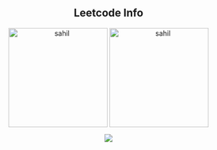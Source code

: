 <div align="center"> 
  
<h2 align="center">Leetcode Info</h2>  
<p align="center">
  <a href="https://leetcode.com/u/sahil_mujawar28/" target="_blank"><img align="center" src="https://leetcode.com/static/images/badges/2024/gif/2024-02.gif" alt="sahil" height="200" width="200" /></a>
<!--   <a href="https://leetcode.com/u/sahil_mujawar28/" target="_blank"><img align="center" src="https://assets.leetcode.com/static_assets/marketing/2024-200.gif" alt="sahil" height="200" width="200" /></a> -->
  <a href="https://leetcode.com/u/sahil_mujawar28/" target="_blank"><img align="center" src="https://assets.leetcode.com/static_assets/marketing/2024-100.gif" alt="sahil" height="200" width="200" /></a>
</p>
<p align="center">
  
  <img align=top flex-grow=1 src="https://leetcard.jacoblin.cool/sahil_mujawar28?theme=dark&font=Nunito&ext=heatmap" />  
</p>

<br/>

